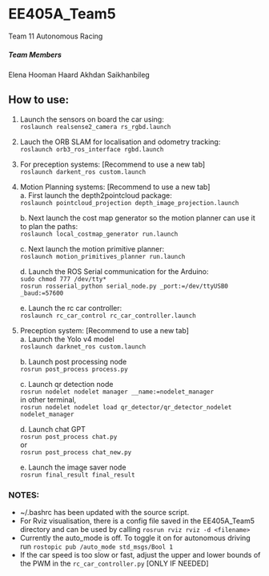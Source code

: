 # EE405A_Team5
Team 11 Autonomous Racing


##### Team Members
Elena
Hooman
Haard
Akhdan
Saikhanbileg


## How to use: 
1. Launch the sensors on board the car using:  
    `roslaunch realsense2_camera rs_rgbd.launch`  

2. Lauch the ORB SLAM for localisation and odometry tracking:  
    `roslaunch orb3_ros_interface rgbd.launch`  

3. For preception systems: [Recommend to use a new tab]  
    `roslaunch darkent_ros custom.launch`  

4. Motion Planning systems: [Recommend to use a new tab]  
    a. First launch the depth2pointcloud package:  
     `roslaunch pointcloud_projection depth_image_projection.launch`  

    b. Next launch the cost map generator so the motion planner can use it to plan the paths:  
     `roslaunch local_costmap_generator run.launch`  

    c. Next launch the motion primitive planner:  
     `roslaunch motion_primitives_planner run.launch`  

    d. Launch the ROS Serial communication for the Arduino:  
     `sudo chmod 777 /dev/tty*`  
     `rosrun rosserial_python serial_node.py _port:=/dev/ttyUSB0 _baud:=57600`  

    e. Launch the rc car controller:  
     `roslaunch rc_car_control rc_car_controller.launch`  

5. Preception system: [Recommend to use a new tab]  
    a. Launch the Yolo v4 model  
     `roslaunch darknet_ros custom.launch`  

    b. Launch post processing node  
      `rosrun post_process process.py`  

    c. Launch qr detection node  
      `rosrun nodelet nodelet manager __name:=nodelet_manager`  
      in other terminal,  
      `rosrun nodelet nodelet load qr_detector/qr_detector_nodelet nodelet_manager`  

    d. Launch chat GPT  
      `rosrun post_process chat.py`  
      or  
      `rosrun post_process chat_new.py`  

    e. Launch the image saver node  
     `rosrun final_result final_result`  
    

### NOTES: 
* ~/.bashrc has been updated with the source script.
* For Rviz visualisation, there is a config file saved in the EE405A_Team5 directory and can be used by calling `rosrun rviz rviz -d <filename>`
* Currently the auto_mode is off. To toggle it on for autonomous driving run `rostopic pub /auto_mode std_msgs/Bool 1`
* If the car speed is too slow or fast, adjust the upper and lower bounds of the PWM in the `rc_car_controller.py` [ONLY IF NEEDED] 
